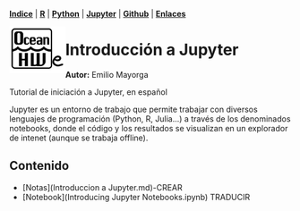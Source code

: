 <p align="left">
<strong><a href="../Indice.md">Indice</a></strong>
|
<strong><a href="../Intro a R/R.md">R</a></strong>
|
<strong><a href="../Intro a Python/Python.md">Python</a></strong>
|
<strong><a href="../Intro a Jupyter/Jupyter.md">Jupyter</a></strong>
|
<strong><a href="../Intro a github/Github.md">Github</a></strong>
|
<strong><a href="../enlaces.md">Enlaces</a></strong>
</p>

<img     style="float: left;" src="OHWe.png" width="100"> 

# Introducción a Jupyter
**Autor:** Emilio Mayorga

Tutorial de iniciación a Jupyter, en español



Jupyter es un entorno de trabajo que permite trabajar con diversos lenguajes de programación (Python, R, Julia...) a través de los denominados notebooks, donde el código y los resultados se visualizan en un explorador de intenet (aunque se trabaja offline).

## Contenido

- [Notas](Introduccion a Jupyter.md)-CREAR
- [Notebook](Introducing Jupyter Notebooks.ipynb) TRADUCIR






